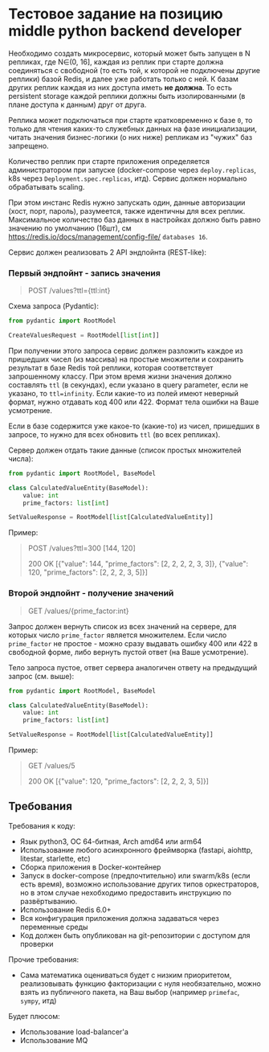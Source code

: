 # Тестовое задание на позицию middle python backend developer

Необходимо создать микросервис, который может быть запущен в N репликах, где N∈(0, 16], 
каждая из реплик при старте должна соединяться с свободной (то есть той, к которой не 
подключены другие реплики) базой Redis, и далее уже работать только с ней. К базам других 
реплик каждая из них доступа иметь **не должна**. То есть persistent storage каждой реплики 
должны быть изолированными (в плане доступа к данным) друг от друга.

Реплика может подключаться при старте кратковременно к базе `0`, то только для чтения каких-то
служебных данных на фазе инициализации, читать значения бизнес-логики (о них ниже) репликам 
из "чужих" баз запрещено.

Количество реплик при старте приложения определяется администратором при запуске 
(docker-compose через `deploy.replicas`, k8s через `Deployment.spec.replicas`, итд). Сервис должен 
нормально обрабатывать scaling.

При этом инстанс Redis нужно запускать один, данные авторизации (хост, порт, пароль), 
разумеется, также идентичны для всех реплик. Максимальное количество баз данных в настройках 
должно быть равно значению по умолчанию (16шт), см https://redis.io/docs/management/config-file/
`databases 16`.

Сервис должен реализовать 2 API эндпойнта (REST-like):

### Первый эндпойнт - запись значения 
> POST /values?ttl={ttl:int}

Схема запроса (Pydantic):

```python
from pydantic import RootModel

CreateValuesRequest = RootModel[list[int]]
```

При получении этого запроса сервис должен разложить каждое из пришедших чисел (из массива) на простые множители и 
сохранить результат в базе Redis той реплики, которая соответствует запрошенному классу. При этом время жизни значения 
должно составлять `ttl` (в секундах), если указано в query parameter, если не указано, то `ttl=infinity`. Если 
какие-то из полей имеют неверный формат, нужно отдавать код 400 или 422. Формат тела ошибки на Ваше усмотрение.

Если в базе содержится уже какое-то (какие-то) из чисел, пришедших в запросе, то нужно для всех обновить `ttl` (во всех
репликах).

Сервер должен отдать такие данные (список простых множителей числа):

```python
from pydantic import RootModel, BaseModel

class CalculatedValueEntity(BaseModel):
    value: int
    prime_factors: list[int]

SetValueResponse = RootModel[list[CalculatedValueEntity]]
```

Пример:

> POST /values?ttl=300 [144, 120] 
>
> 200 OK [{"value": 144, "prime_factors": [2, 2, 2, 2, 3, 3]}, {"value": 120, "prime_factors": [2, 2, 2, 3, 5]}]

### Второй эндпойнт - получение значений
> GET /values/{prime_factor:int}

Запрос должен вернуть список из всех значений на сервере, для которых число `prime_factor` является множителем.
Если число `prime_factor` не простое - можно сразу выдавать ошибку 400 или 422 в свободной форме, либо вернуть
пустой ответ (на Ваше усмотрение).

Тело запроса пустое, ответ сервера аналогичен ответу на предыдущий запрос (см. выше):

```python
from pydantic import RootModel, BaseModel

class CalculatedValueEntity(BaseModel):
    value: int
    prime_factors: list[int]

SetValueResponse = RootModel[list[CalculatedValueEntity]]
```

Пример:

> GET /values/5
> 
> 200 OK [{"value": 120, "prime_factors": [2, 2, 2, 3, 5]}]

## Требования

Требования к коду:
- Язык python3, ОС 64-битная, Arch amd64 или arm64
- Использование любого асинхронного фреймворка (fastapi, aiohttp, litestar, starlette, etc)
- Сборка приложения в Docker-контейнер
- Запуск в docker-compose (предпочтительно) или swarm/k8s (если есть время), возможно использование 
других типов оркестраторов, но в этом случае нехобходимо предоставить инструкцию по развёртыванию. 
- Использование Redis 6.0+
- Вся конфигурация приложения должна задаваться через переменные среды
- Код должен быть опубликован на git-репозитории с доступом для проверки 

Прочие требования:
- Сама математика оцениваться будет с низким приоритетом, реализовывать функцию факторизации с нуля необязательно, 
можно взять из публичного пакета, на Ваш выбор (например `primefac`, `sympy`, итд)

Будет плюсом:
- Использование load-balancer'а
- Использование MQ




